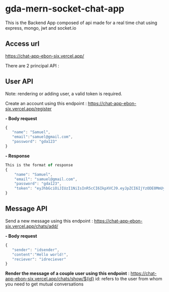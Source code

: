 # gda-mern-socket-chat-app

This is the Backend App composed of api made for a real time chat using express, mongo, jwt and socket.io

## Access url
https://chat-app-ebon-six.vercel.app/

There are 2 principal API :

## User API

Note: rendering or adding user, a valid token is required.

Create an account using this endpoint : https://chat-app-ebon-six.vercel.app/register

**- Body request**
```javascript
{
   "name": "Samuel",
   "email":"samuel@gmail.com",
   "password": "gda123"
}
```

**- Response**
```javascript
This is the format of response
{
    "name": "Samuel",
    "email": "samuel@gmail.com",
    "password": "gda123",
    "token": "eyJhbGciOiJIUzI1NiIsInR5cCI6IkpXVCJ9.eyJpZCI6IjYzODE0MmUyMDBlY2ZjZWNjYTdmNDk1MyIsImlhdCI6MTY3MDI0NTc2MiwiZXhwIjoxNjcwNDE4NTYyfQ.IAJR4OC-966HsfCArUFBQ5JpebAuTKFGB_SJq6mIbhM"
}
```

## Message API

Send a new message using this endpoint : https://chat-app-ebon-six.vercel.app/chats/add/

**- Body request**
```javascript
{
   "sender": "idsender",
   "content":"Hello world!",
   "reciever": "idreciever"
}
```

**Render the message of a couple user using this endpoint** : https://chat-app-ebon-six.vercel.app/chats/show/${id}
id: refers to the user from whom you need to get mutual conversations
